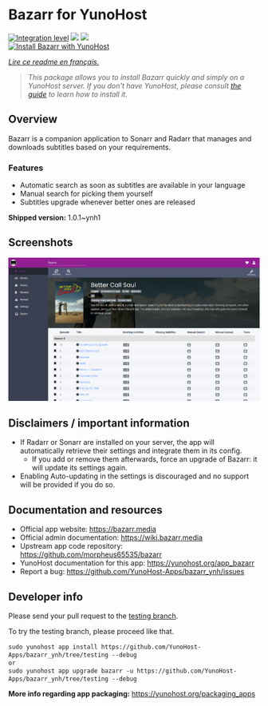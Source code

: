 <!--
N.B.: This README was automatically generated by https://github.com/YunoHost/apps/tree/master/tools/README-generator
It shall NOT be edited by hand.
-->

# Bazarr for YunoHost

[![Integration level](https://dash.yunohost.org/integration/bazarr.svg)](https://dash.yunohost.org/appci/app/bazarr) ![](https://ci-apps.yunohost.org/ci/badges/bazarr.status.svg) ![](https://ci-apps.yunohost.org/ci/badges/bazarr.maintain.svg)  
[![Install Bazarr with YunoHost](https://install-app.yunohost.org/install-with-yunohost.svg)](https://install-app.yunohost.org/?app=bazarr)

*[Lire ce readme en français.](./README_fr.md)*

> *This package allows you to install Bazarr quickly and simply on a YunoHost server.
If you don't have YunoHost, please consult [the guide](https://yunohost.org/#/install) to learn how to install it.*

## Overview

Bazarr is a companion application to Sonarr and Radarr that manages and downloads subtitles based on your requirements.

### Features

- Automatic search as soon as subtitles are available in your language
- Manual search for picking them yourself
- Subtitles upgrade whenever better ones are released


**Shipped version:** 1.0.1~ynh1



## Screenshots

![](./doc/screenshots/bazarr.png)

## Disclaimers / important information

- If Radarr or Sonarr are installed on your server, the app will automatically retrieve their settings and integrate them in its config.
  - If you add or remove them afterwards, force an upgrade of Bazarr: it will update its settings again.
- Enabling Auto-updating in the settings is discouraged and no support will be provided if you do so.

## Documentation and resources

* Official app website: https://bazarr.media
* Official admin documentation: https://wiki.bazarr.media
* Upstream app code repository: https://github.com/morpheus65535/bazarr
* YunoHost documentation for this app: https://yunohost.org/app_bazarr
* Report a bug: https://github.com/YunoHost-Apps/bazarr_ynh/issues

## Developer info

Please send your pull request to the [testing branch](https://github.com/YunoHost-Apps/bazarr_ynh/tree/testing).

To try the testing branch, please proceed like that.
```
sudo yunohost app install https://github.com/YunoHost-Apps/bazarr_ynh/tree/testing --debug
or
sudo yunohost app upgrade bazarr -u https://github.com/YunoHost-Apps/bazarr_ynh/tree/testing --debug
```

**More info regarding app packaging:** https://yunohost.org/packaging_apps